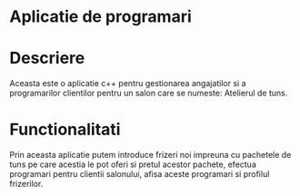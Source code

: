 # Aplicatie de programari

# Descriere
Aceasta este o aplicatie c++ pentru gestionarea angajatilor si a programarilor clientilor pentru un salon care se numeste: Atelierul de tuns.

# Functionalitati
Prin aceasta aplicatie putem introduce frizeri noi impreuna cu pachetele de tuns pe care acestia le pot oferi si pretul acestor pachete, efectua programari pentru clientii salonului, afisa aceste programari si profilul frizerilor.
